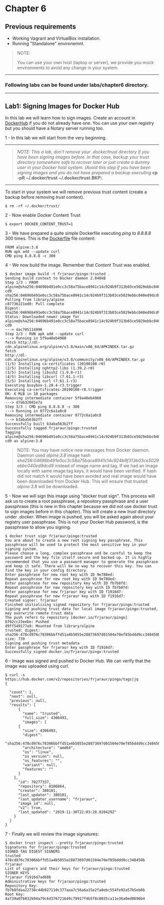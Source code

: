 # Chapter 6

## Previous requirements
- Working Vagrant and VirtualBox installation.
- Running "Standalone" environemnt.

>NOTE:
>
>You can use your own host (laptop or server), we provide you mock environments to avoid any change in your system. 

---

### Following labs can be found under labs/chapter6 directory.


---
## __Lab1__: Signing Images for Docker Hub

In this lab we will learn how to sign images.
Create an account in [DockerHub](https:/​/​hub.​docker.​com/​signup) if you do not already have one. You can use your own registry but you should have a Notary server running too.

1 - In this lab we will start from the very beginning.
___
>_NOTE: This a lab, don't remove your .docker/trust directory if you have been signing images before. In that case, backup your trust directory somewhere safe to recover later or just create a dummy user in your Docker host system. (Avoid this step if you have been signing images and you do not have prepared a backup executing_ __cp -pR ~/.docker/trust ~/.docker/trust.BKP__).
___
To start in your system we will remove previous trust content (create a backup before removing _trust_ content).
``` 
$ rm -rf ~/.docker/trust/
```

2 - Now enable Docker Content Trust
```
$ export DOCKER_CONTENT_TRUST=1
```

3 - We have prepared a quite simple Dockerfile executing _ping to 8.8.8.8_ 300 times. This is the [Dockerfile](./Dockerfile) file content:
```
FROM alpine:3.8
RUN apk add --update curl
CMD ping 8.8.8.8 -c 300
```

4 - We now build the image. Remember that _Content Trust_ was enabled.
```
$ docker image build -t frjaraur/pingo:trusted .
Sending build context to Docker daemon 2.048kB
Step 1/3 : FROM
alpine@sha256:04696b491e0cc3c58a75bace8941c14c924b9f313b03ce5029ebbc040ed9d
cd9
sha256:04696b491e0cc3c58a75bace8941c14c924b9f313b03ce5029ebbc040ed9dcd9:
Pulling from library/alpine
c87736221ed0: Pull complete
Digest:
sha256:04696b491e0cc3c58a75bace8941c14c924b9f313b03ce5029ebbc040ed9dcd9
Status: Downloaded newer image for
alpine@sha256:04696b491e0cc3c58a75bace8941c14c924b9f313b03ce5029ebbc040ed9d
cd9
---> dac705114996
Step 2/3 : RUN apk add --update curl
---> Running in 5f9a40eb4960
fetch http://dl-cdn.alpinelinux.org/alpine/v3.8/main/x86_64/APKINDEX.tar.gz
fetch
http://dl-cdn.alpinelinux.org/alpine/v3.8/community/x86_64/APKINDEX.tar.gz
(1/5) Installing ca-certificates (20190108-r0)
(2/5) Installing nghttp2-libs (1.39.2-r0)
(3/5) Installing libssh2 (1.9.0-r1)
(4/5) Installing libcurl (7.61.1-r3)
(5/5) Installing curl (7.61.1-r3)
Executing busybox-1.28.4-r3.trigger
Executing ca-certificates-20190108-r0.trigger
OK: 6 MiB in 18 packages
Removing intermediate container 5f9a40eb4960
---> d7ab320d1e7a
Step 3/3 : CMD ping 8.8.8.8 -c 300
---> Running in 0772c6a1a0c8
Removing intermediate container 0772c6a1a0c8
---> b3aba563b2ff
Successfully built b3aba563b2ff
Successfully tagged frjaraur/pingo:trusted
Tagging alpine@sha256:04696b491e0cc3c58a75bace8941c14c924b9f313b03ce5029ebbc040ed9d cd9 as alpine:3.8
```

>NOTE: You may have notice new messages from Docker daemon. Daemon used _alpine:3.8_ image hash _sha256:04696b491e0cc3c58a75bace8941c14c924b9f313b03ce5029ebbc040ed9dcd9_ instead of image name and tag. If we had an image locally with same image:tag keys, it would have been verified. If hash did not match it would have been avoided and real image would have been downloaded from Docker Hub. This will ensure that trusted _alpine:3.8_ will be downloaded.

5 - Now we will sign this image using "docker trust sign". This process will ask us to create a root passphrase, a repository passphrase and a user passphrase (this is new in this chapter because we did not use docker trust to sign images before in this chapter). This will create a new _trust_ directory under _.docker_. When image is pushed, you will be asked again about your registry user passphrase. This is not your Docker Hub password, is the passphrase to allow you signing.
```
$ docker trust sign frjaraur/pingo:trusted
You are about to create a new root signing key passphrase. This passphrase will be used to protect the most sensitive key in your signing system.
Please choose a long, complex passphrase and be careful to keep the password and the key file itself secure and backed up. It is highly recommended that you use a password manager to generate the passphrase and keep it safe. There will be no way to recover this key. You can find the key in your config directory.
Enter passphrase for new root key with ID 9e788ed:
Repeat passphrase for new root key with ID 9e788ed:
Enter passphrase for new repository key with ID fb7b8fd:
Repeat passphrase for new repository key with ID fb7b8fd:
Enter passphrase for new frjaraur key with ID f1916d7:
Repeat passphrase for new frjaraur key with ID f1916d7:
Created signer: frjaraur
Finished initializing signed repository for frjaraur/pingo:trusted
Signing and pushing trust data for local image frjaraur/pingo:trusted, may overwrite remote trust data
The push refers to repository [docker.io/frjaraur/pingo]
6f02cc23eebe: Pushed
d9ff549177a9: Mounted from library/alpine
trusted: digest: sha256:478cd976c78306bbffd51a4b5055e28873697d01504e70ef85bddd9cc348450b
size: 739
Signing and pushing trust metadata
Enter passphrase for frjaraur key with ID f1916d7:
Successfully signed docker.io/frjaraur/pingo:trusted
```

6 - Image was signed and pushed to Docker Hub. We can verify that the image was uploaded using _curl_.
```
$ curl -s https://hub.docker.com/v2/repositories/frjaraur/pingo/tags|jq
{

  "count": 1,
  "next": null,
  "previous": null,
  "results": [
      {
        "name": "trusted",
        "full_size": 4306493,
        "images": [
      {
        "size": 4306493,
        "digest":
        "sha256:478cd976c78306bbffd51a4b5055e28873697d01504e70ef85bddd9cc348450b",
        "architecture": "amd64",
        "os": "linux",
        "os_version": null,
        "os_features": "",
        "variant": null,
        "features": ""
      }
    ],
      "id": 78277337,
      "repository": 8106864,
      "creator": 380101,
      "last_updater": 380101,
      "last_updater_username": "frjaraur",
      "image_id": null,
      "v2": true,
      "last_updated": "2019-11-30T22:03:28.820429Z"
    }
  ]
}
```

7 - Finally we will review the image signatures:
```
$ docker trust inspect --pretty frjaraur/pingo:trusted
Signatures for frjaraur/pingo:trusted
SIGNED TAG DIGEST SIGNERS
trusted 478cd976c78306bbffd51a4b5055e28873697d01504e70ef85bddd9cc348450b
frjaraur
List of signers and their keys for frjaraur/pingo:trusted
SIGNER KEYS
frjaraur f1916d7ad60b
Administrative keys for frjaraur/pingo:trusted
Repository Key:
fb7b8fdaa22738c44b927110c377aaa7c56a6a15e2fa0ebc554fe92a57b5eb0b
Root Key: 4a739a076032b94a79c6d376721649c79917f4b5f8c8035ca11e36a0ed0696b4
```
